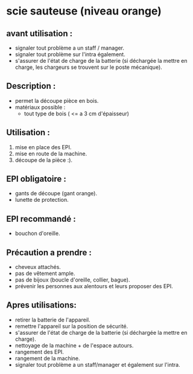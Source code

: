 # scie sauteuse (niveau orange)



## avant utilisation : 

- signaler tout problème a un staff / manager.
- signaler tout problème sur l'intra également.
- s'assurer de l'état de charge de la batterie (si déchargée la mettre en charge, les chargeurs se trouvent sur le poste mécanique).

## Description : 

- permet la découpe pièce en bois.
- matériaux possible : 
  - tout type de bois ( <= a 3 cm d'épaisseur)

## Utilisation : 

1) mise en place des EPI.
2) mise en route de la machine.
3) découpe de la pièce :).

## EPI obligatoire : 

- gants de découpe (gant orange).
- lunette de protection.

## EPI recommandé :

- bouchon d'oreille.

## Précaution a prendre : 

- cheveux attachés.
- pas de vêtement ample.
- pas de bijoux (boucle d'oreille, collier, bague).
- prévenir les personnes aux alentours et leurs proposer des EPI.

## Apres utilisations: 

- retirer la batterie de l'appareil.
- remettre l'appareil sur la position de sécurité.
- s'assurer de l'état de charge de la batterie (si déchargée la mettre en charge).
- nettoyage de la machine + de l'espace autours.
- rangement des EPI.
- rangement de la machine.
- signaler tout problème a un staff/manager et également sur l'intra.